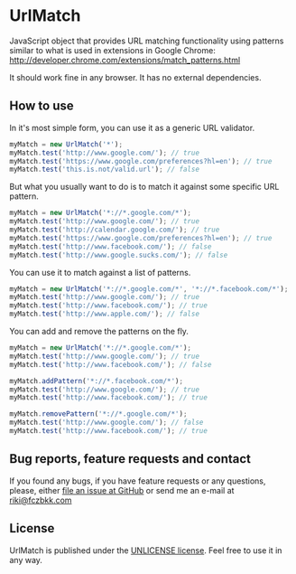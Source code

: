 UrlMatch
========

JavaScript object that provides URL matching functionality using patterns similar to what is used in extensions in Google Chrome:
http://developer.chrome.com/extensions/match_patterns.html

It should work fine in any browser. It has no external dependencies.

How to use
----------

In it's most simple form, you can use it as a generic URL validator. 

```javascript
myMatch = new UrlMatch('*');
myMatch.test('http://www.google.com/'); // true
myMatch.test('https://www.google.com/preferences?hl=en'); // true
myMatch.test('this.is.not/valid.url'); // false
```

But what you usually want to do is to match it against some specific URL pattern.

```javascript
myMatch = new UrlMatch('*://*.google.com/*');
myMatch.test('http://www.google.com/'); // true
myMatch.test('http://calendar.google.com/'); // true
myMatch.test('https://www.google.com/preferences?hl=en'); // true
myMatch.test('http://www.facebook.com/'); // false
myMatch.test('http://www.google.sucks.com/'); // false
```

You can use it to match against a list of patterns.

```javascript
myMatch = new UrlMatch('*://*.google.com/*', '*://*.facebook.com/*');
myMatch.test('http://www.google.com/'); // true
myMatch.test('http://www.facebook.com/'); // true
myMatch.test('http://www.apple.com/'); // false
```

You can add and remove the patterns on the fly.

```javascript
myMatch = new UrlMatch('*://*.google.com/*');
myMatch.test('http://www.google.com/'); // true
myMatch.test('http://www.facebook.com/'); // false

myMatch.addPattern('*://*.facebook.com/*');
myMatch.test('http://www.google.com/'); // true
myMatch.test('http://www.facebook.com/'); // true

myMatch.removePattern('*://*.google.com/*');
myMatch.test('http://www.google.com/'); // false
myMatch.test('http://www.facebook.com/'); // true
```

Bug reports, feature requests and contact
-----------------------------------------

If you found any bugs, if you have feature requests or any questions, please, either [file an issue at GitHub][1] or send me an e-mail at [riki@fczbkk.com][2]

License
-------

UrlMatch is published under the [UNLICENSE license][3]. Feel free to use it in any way.


  [1]: https://github.com/fczbkk/UrlMatch/issues
  [2]: mailto:riki@fczbkk.com?subject=UrlMatch
  [3]: https://github.com/fczbkk/UrlMatch/blob/master/UNLICENSE